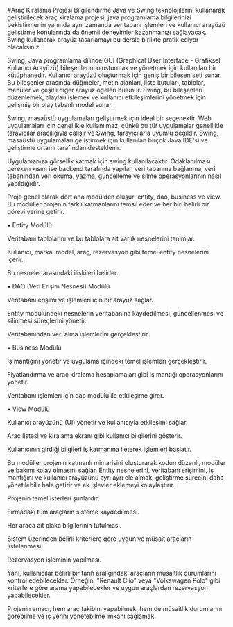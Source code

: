 #Araç Kiralama Projesi Bilgilendirme
Java ve Swing teknolojilerini kullanarak geliştirilecek araç kiralama projesi, java programlama bilgilerinizi pekiştirmenin yanında aynı zamanda veritabanı işlemleri ve kullanıcı arayüzü geliştirme konularında da önemli deneyimler kazanmanızı sağlayacak. Swing kullanarak arayüz tasarlamayı bu dersle birlikte pratik ediyor olacaksınız.

Swing, Java programlama dilinde GUI (Graphical User Interface - Grafiksel Kullanıcı Arayüzü) bileşenlerini oluşturmak ve yönetmek için kullanılan bir kütüphanedir. Kullanıcı arayüzü oluşturmak için geniş bir bileşen seti sunar. Bu bileşenler arasında düğmeler, metin alanları, liste kutuları, tablolar, menüler ve çeşitli diğer arayüz öğeleri bulunur. Swing, bu bileşenleri düzenlemek, olayları işlemek ve kullanıcı etkileşimlerini yönetmek için gelişmiş bir olay tabanlı model sunar.

Swing, masaüstü uygulamaları geliştirmek için ideal bir seçenektir. Web uygulamaları için genellikle kullanılmaz, çünkü bu tür uygulamalar genellikle tarayıcılar aracılığıyla çalışır ve Swing, tarayıcılarla uyumlu değildir. Swing, masaüstü uygulamaları geliştirmek için kullanılan birçok Java IDE'si ve geliştirme ortamı tarafından desteklenir.

Uygulamanıza görsellik katmak için swing kullanılacaktır. Odaklanılması gereken kısım ise backend tarafında yapılan veri tabanına bağlanma, veri tabanından veri okuma, yazma, güncelleme ve silme operasyonlarının nasıl yapıldığıdır.

Proje genel olarak dört ana modülden oluşur: entity, dao, business  ve view. Bu modüller projenin farklı katmanlarını temsil eder ve her biri belirli bir görevi yerine getirir.

• Entity Modülü

Veritabanı tablolarını ve bu tablolara ait varlık nesnelerini tanımlar.

Kullanıcı, marka, model, araç, rezervasyon gibi temel entity nesnelerini içerir.

Bu nesneler arasındaki ilişkileri belirler.

• DAO (Veri Erişim Nesnesi) Modülü

Veritabanı erişimi ve işlemleri için bir arayüz sağlar.

Entity modülündeki nesnelerin veritabanına kaydedilmesi, güncellenmesi ve silinmesi süreçlerini yönetir.

Veritabanından veri alma işlemlerini gerçekleştirir.

• Business Modülü

İş mantığını yönetir ve uygulama içindeki temel işlemleri gerçekleştirir. 

Fiyatlandırma ve araç kiralama hesaplamaları gibi iş mantığı operasyonlarını yönetir.

Veritabanı işlemleri için dao modülü ile etkileşime girer.

• View Modülü

Kullanıcı arayüzünü (UI) yönetir ve kullanıcıyla etkileşimi sağlar.

Araç listesi ve kiralama ekranı gibi kullanıcı bilgilerini gösterir.

Kullanıcının girdiği bilgileri iş katmanına ileterek işlemleri başlatır.

Bu modüller projenin katmanlı mimarisini oluşturarak kodun düzenli, modüler ve bakımı kolay olmasını sağlar. Entity nesnelerini,  veritabanı erişimini, iş mantığını ve kullanıcı arayüzünü ayrı ayrı ele almak, geliştirme sürecini daha yönetilebilir hale getirir ve ek işlevler eklemeyi kolaylaştırır.

Projenin temel isterleri şunlardır:

Firmadaki tüm araçların sisteme kaydedilmesi.

Her araca ait plaka bilgilerinin tutulması.

Sistem üzerinden belirli kriterlere göre uygun ve müsait araçların listelenmesi.

Rezervasyon işleminin yapılması.

Yani, kullanıcılar belirli bir tarih aralığındaki araçların müsaitlik durumlarını kontrol edebilecekler. Örneğin, "Renault Clio" veya "Volkswagen Polo" gibi kriterlere göre arama yapabilecekler ve uygun araçlardan rezervasyon yapabilecekler.

Projenin amacı, hem araç takibini yapabilmek, hem de müsaitlik durumlarını görebilme ve iş yerini yönetebilme imkanı sağlamak.
